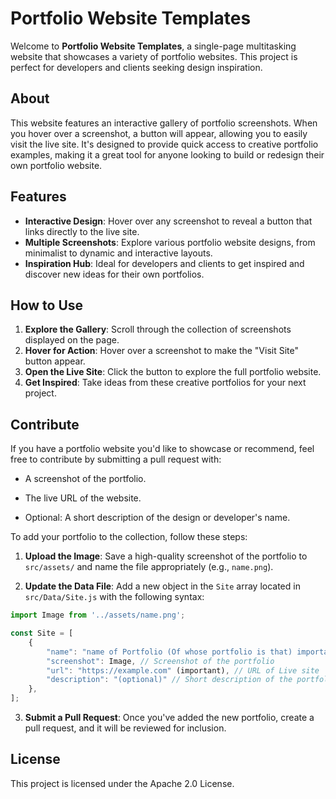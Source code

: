 # Portfolio Website Templates

Welcome to **Portfolio Website Templates**, a single-page multitasking website that showcases a variety of portfolio websites. This project is perfect for developers and clients seeking design inspiration.

## About

This website features an interactive gallery of portfolio screenshots. When you hover over a screenshot, a button will appear, allowing you to easily visit the live site. It's designed to provide quick access to creative portfolio examples, making it a great tool for anyone looking to build or redesign their own portfolio website.

## Features

- **Interactive Design**: Hover over any screenshot to reveal a button that links directly to the live site.
- **Multiple Screenshots**: Explore various portfolio website designs, from minimalist to dynamic and interactive layouts.
- **Inspiration Hub**: Ideal for developers and clients to get inspired and discover new ideas for their own portfolios.

## How to Use

1. **Explore the Gallery**: Scroll through the collection of screenshots displayed on the page.
2. **Hover for Action**: Hover over a screenshot to make the "Visit Site" button appear.
3. **Open the Live Site**: Click the button to explore the full portfolio website.
4. **Get Inspired**: Take ideas from these creative portfolios for your next project.

## Contribute

If you have a portfolio website you'd like to showcase or recommend, feel free to contribute by submitting a pull request with:

 - A screenshot of the portfolio.

 - The live URL of the website.

 - Optional: A short description of the design or developer's name.

To add your portfolio to the collection, follow these steps:

1. **Upload the Image**: Save a high-quality screenshot of the portfolio to `src/assets/` and name the file appropriately (e.g., `name.png`).

2. **Update the Data File**: Add a new object in the `Site` array located in `src/Data/Site.js` with the following syntax:

```js
import Image from '../assets/name.png';

const Site = [
    {
        "name": "name of Portfolio (Of whose portfolio is that) important",
        "screenshot": Image, // Screenshot of the portfolio
        "url": "https://example.com" (important), // URL of Live site
        "description": "(optional)" // Short description of the portfolio (optional)
    },
];
```

3. **Submit a Pull Request**: Once you've added the new portfolio, create a pull request, and it will be reviewed for inclusion.



## License

This project is licensed under the Apache 2.0 License.